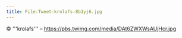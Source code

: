 ```yaml
---
title: File:Tweet-krolafs-8b1yj6.jpg
---
```


© '''krolafs''' – https://pbs.twimg.com/media/DAt6ZWXWsAUjHcr.jpg

